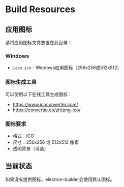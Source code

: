 # Build Resources

## 应用图标

请将应用图标文件放置在此目录：

### Windows
- `icon.ico` - Windows应用图标（256x256或512x512）

### 图标生成工具
可以使用以下在线工具生成图标：
- https://www.icoconverter.com/
- https://convertio.co/zh/png-ico/

### 图标要求
- 格式：ICO
- 尺寸：256x256 或 512x512 像素
- 透明背景（可选）

## 当前状态
如果没有提供图标，electron-builder会使用默认图标。

